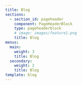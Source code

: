 ```yaml
---
title: Blog
sections:
  - section_id: pageheader
    component: PageHeaderBlock
    type: pageheaderblock
    # image: images/feature1.png
    title: Blog
menus:
  main:
    weight: 3
    title: Blog
  secondary:
    weight: 2
    title: Blog
template: blog
---
```

